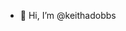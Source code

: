 - 👋 Hi, I’m @keithadobbs

<!---
keithadobbs/keithadobbs is a ✨ special ✨ repository because its `README.md` (this file) appears on your GitHub profile.
You can click the Preview link to take a look at your changes.
--->
